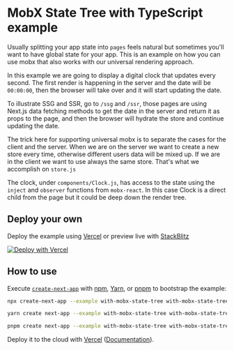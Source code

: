 # MobX State Tree with TypeScript example

Usually splitting your app state into `pages` feels natural but sometimes you'll want to have global state for your app. This is an example on how you can use mobx that also works with our universal rendering approach.

In this example we are going to display a digital clock that updates every second. The first render is happening in the server and the date will be `00:00:00`, then the browser will take over and it will start updating the date.

To illustrate SSG and SSR, go to `/ssg` and `/ssr`, those pages are using Next.js data fetching methods to get the date in the server and return it as props to the page, and then the browser will hydrate the store and continue updating the date.

The trick here for supporting universal mobx is to separate the cases for the client and the server. When we are on the server we want to create a new store every time, otherwise different users data will be mixed up. If we are in the client we want to use always the same store. That's what we accomplish on `store.js`

The clock, under `components/Clock.js`, has access to the state using the `inject` and `observer` functions from `mobx-react`. In this case Clock is a direct child from the page but it could be deep down the render tree.

## Deploy your own

Deploy the example using [Vercel](https://vercel.com?utm_source=github&utm_medium=readme&utm_campaign=next-example) or preview live with [StackBlitz](https://stackblitz.com/github/vercel/next.js/tree/canary/examples/with-mobx-state-tree)

[![Deploy with Vercel](https://vercel.com/button)](https://vercel.com/new/clone?repository-url=https://github.com/vercel/next.js/tree/canary/examples/with-mobx-state-tree&project-name=with-mobx-state-tree&repository-name=with-mobx-state-tree)

## How to use

Execute [`create-next-app`](https://github.com/vercel/next.js/tree/canary/packages/create-next-app) with [npm](https://docs.npmjs.com/cli/init), [Yarn](https://yarnpkg.com/lang/en/docs/cli/create/), or [pnpm](https://pnpm.io) to bootstrap the example:

```bash
npx create-next-app --example with-mobx-state-tree with-mobx-state-tree-app
```

```bash
yarn create next-app --example with-mobx-state-tree with-mobx-state-tree-app
```

```bash
pnpm create next-app --example with-mobx-state-tree with-mobx-state-tree-app
```

Deploy it to the cloud with [Vercel](https://vercel.com/new?utm_source=github&utm_medium=readme&utm_campaign=next-example) ([Documentation](https://nextjs.org/docs/deployment)).
